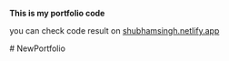 <b>This is my portfolio code</b><br>

<p>you can check code result on <a href="https://shubhamsingh.netlify.app">shubhamsingh.netlify.app</a></p># NewPortfolio
